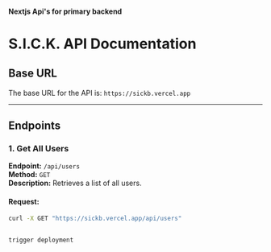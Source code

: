#### Nextjs Api's for primary backend

# S.I.C.K. API Documentation

## Base URL
The base URL for the API is: ```https://sickb.vercel.app```


---

## Endpoints

### 1. Get All Users

**Endpoint:** `/api/users`  
**Method:** `GET`  
**Description:** Retrieves a list of all users.

#### Request:
```bash
curl -X GET "https://sickb.vercel.app/api/users"


trigger deployment
